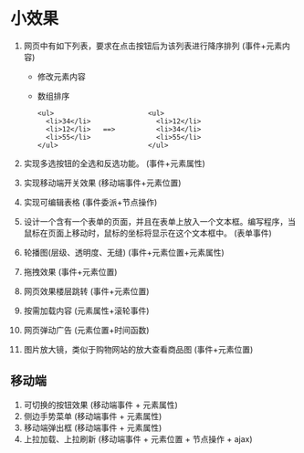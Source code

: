 # 小效果

1. 网页中有如下列表，要求在点击按钮后为该列表进行降序排列 (事件+元素内容)

   - 修改元素内容

   - 数组排序

     ```
     <ul>                       <ul>
       <li>34</li>                <li>12</li>
       <li>12</li>   ==>          <li>34</li>
       <li>55</li>                <li>55</li>
     </ul>                      </ul>
     ```

2. 实现多选按钮的全选和反选功能。 (事件+元素属性)

3. 实现移动端开关效果 (移动端事件+元素位置)

4. 实现可编辑表格 (事件委派+节点操作)

5. 设计一个含有一个表单的页面，并且在表单上放入一个文本框。编写程序，当鼠标在页面上移动时，鼠标的坐标将显示在这个文本框中。 (表单事件)

6. 轮播图(层级、透明度、无缝) (事件+元素位置+元素属性)

7. 拖拽效果 (事件+元素位置)

8. 网页效果楼层跳转 (事件+元素位置)

9. 按需加载内容 (元素属性+滚轮事件)

10. 网页弹动广告 (元素位置+时间函数)

11. 图片放大镜，类似于购物网站的放大查看商品图 (事件+元素位置)

## 移动端

1. 可切换的按钮效果 (移动端事件 + 元素属性)
2. 侧边手势菜单 (移动端事件 + 元素属性)
3. 移动端弹出框 (移动端事件 + 元素属性)
4. 上拉加载、上拉刷新 (移动端事件 + 元素位置 + 节点操作 + ajax)


  